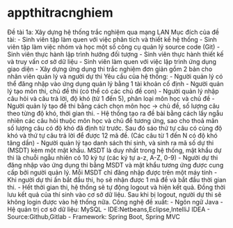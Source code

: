 # appthitracnghiem
Đề tài 1a: Xây dựng hệ thống trắc nghiệm qua mạng LAN Mục đích của đề tài: - Sinh viên tập làm quen với việc phân tích và thiết kế hệ thống - Sinh viên tập làm việc nhóm và học một số công cụ quản lý source code (Git) - Sinh viên thực hành lập trình hướng đối tượng - Sinh viên thực hành thiết kế và truy vấn cơ sở dữ liệu - Sinh viên làm quen với việc lập trình ứng dụng giao diện - Xây dựng ứng dụng thi trắc nghiệm đơn giản gồm 2 bản cho nhân viên quản lý và người dự thi Yêu cầu của hệ thống: - Người quản lý có thể đăng nhập vào ứng dụng quản lý bằng 1 tài khoản cố định - Người quản lý tạo môn thi, chủ đề thi (có thể có các chủ đề con) - Người quản lý nhập câu hỏi và câu trả lời, độ khó (từ 1 đến 5), phân loại môn học và chủ đề - Người quản lý tạo đề thi bằng cách chọn môn học -> chủ đề, số lượng câu theo từng độ khó, thời gian thi. - Hệ thống tạo ra đề bài bằng cách lấy ngẫu nhiên các câu hỏi thuộc môn học và chủ đề tương ứng, sao cho thoả mãn số lượng câu có độ khó đã định từ trước. Sau đó sáo thứ tự câu có cùng độ khó và thứ tự câu trả lời để được 12 mã đề. (Các câu từ 1 đến N có độ khó tăng dần) - Người quản lý tạo danh sách thí sinh, và sinh ra mã số dự thi (MSDT) kèm một mật khẩu. MSDT là duy nhất trong hệ thống, mật khẩu dự thi là chuỗi ngẫu nhiên có 10 ký tự (các ký tự a-z, A-Z, 0-9) - Người dự thi đăng nhập vào ứng dụng thi bằng MSDT và mật khẩu tương ứng được cung cấp bởi người quản lý. Mỗi MSDT chỉ đăng nhập được trên một máy tính - Khi người dự thi ấn bắt đầu thi, họ sẽ nhận được 1 mã đề và bắt đầu thời gian thi. - Hết thời gian thi, hệ thống sẽ tự động logout và hiện kết quả. Đồng thời lưu kết quả của thí sinh vào cơ sở dữ liệu. Sau khi bị logout, người dự thi sẽ không login được vào hệ thống nữa. Công nghệ đề xuất: - Ngôn ngữ Java - Hệ quản trị cơ sở dữ liệu: MySQL - IDE:​Netbeans​,​Eclipse​,​IntelliJ IDEA - Source:​Github​,​Gitlab - Framework: Spring Boot, Spring MVC
